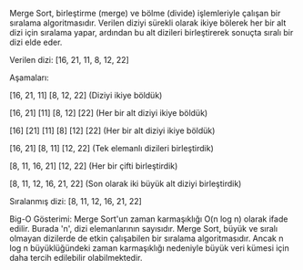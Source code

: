 Merge Sort, birleştirme (merge) ve bölme (divide) işlemleriyle çalışan bir sıralama algoritmasıdır. Verilen diziyi sürekli olarak ikiye bölerek her bir alt dizi için sıralama yapar, ardından bu alt dizileri birleştirerek sonuçta sıralı bir dizi elde eder.

Verilen dizi: [16, 21, 11, 8, 12, 22]

Aşamaları:

[16, 21, 11] [8, 12, 22] (Diziyi ikiye böldük)

[16, 21] [11] [8, 12] [22] (Her bir alt diziyi ikiye böldük)

[16] [21] [11] [8] [12] [22] (Her bir alt diziyi ikiye böldük)

[16, 21] [8, 11] [12, 22] (Tek elemanlı dizileri birleştirdik)

[8, 11, 16, 21] [12, 22] (Her bir çifti birleştirdik)

[8, 11, 12, 16, 21, 22] (Son olarak iki büyük alt diziyi birleştirdik)

Sıralanmış dizi: [8, 11, 12, 16, 21, 22]

Big-O Gösterimi:
Merge Sort'un zaman karmaşıklığı O(n log n) olarak ifade edilir. Burada 'n', dizi elemanlarının sayısıdır. Merge Sort, büyük ve sıralı olmayan dizilerde de etkin çalışabilen bir sıralama algoritmasıdır. Ancak n log n büyüklüğündeki zaman karmaşıklığı nedeniyle büyük veri kümesi için daha tercih edilebilir olabilmektedir.
